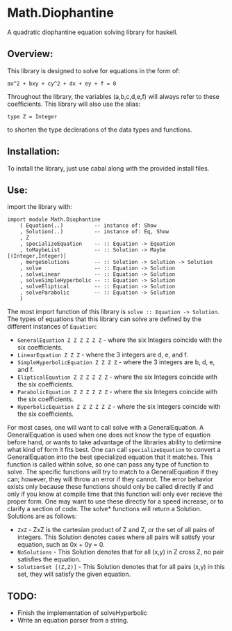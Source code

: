 Math.Diophantine
==============

A quadratic diophantine equation solving library for haskell.


Overview:
---------

This library is designed to solve for equations in the form of:

    ax^2 + bxy + cy^2 + dx + ey + f = 0

Throughout the library, the variables (a,b,c,d,e,f) will always refer to these
coefficients. This library will also use the alias:

    type Z = Integer

to shorten the type declerations of the data types and functions.


Installation:
-------------

To install the library, just use cabal along with the provided install files.


Use:
----

import the library with:

    import module Math.Diophantine
		( Equation(..)          -- instance of: Show
        , Solution(..)          -- instance of: Eq, Show
        , Z
        , specializeEquation    -- :: Equation -> Equation
        , toMaybeList           -- :: Solution -> Maybe [(Integer,Integer)]
        , mergeSolutions        -- :: Solution -> Solution -> Solution
        , solve                 -- :: Equation -> Solution
        , solveLinear           -- :: Equation -> Solution
        , solveSimpleHyperbolic -- :: Equation -> Solution
        , solveEliptical        -- :: Equation -> Solution
        , solveParabolic        -- :: Equation -> Solution
        )

The most import function of this library is `solve :: Equation -> Solution`.
The types of equations that this library can solve are defined by the different
instances of `Equation`:

- `GeneralEquation Z Z Z Z Z Z` - where the six Integers coincide with the six
	coefficients.
- `LinearEquation Z Z Z` - where the 3 integers are d, e, and f.
- `SimpleHyperbolicEquation Z Z Z Z` - where the 3 integers are b, d, e, and
	f.
- `ElipticalEquation Z Z Z Z Z Z` -  where the six Integers coincide with the
	six coefficients.
- `ParabolicEquation Z Z Z Z Z Z` - where the six Integers coincide with the
	six coefficients.
- `HyperbolicEquation Z Z Z Z Z Z` -  where the six Integers coincide with the
  six coefficients.

For most cases, one will want to call solve with a GeneralEquation. A
GeneralEquation is used when one does not know the type of equation before hand,
or wants to take advantage of the libraries ability to detirmine what kind of
form it fits best. One can call `specializeEquation` to convert a
GeneralEquation into the best specialized equation that it matches. This
function is called within solve, so one can pass any type of function to solve.
The specific functions will try to match to a GeneralEquation if they can;
however, they will throw an error if they cannot. The error behavior exists only
because these functions should only be called directly if and only if you know
at compile time that this function will only ever recieve the proper form. One
may want to use these directly for a speed increase, or to clarify a section of
code. The solve* functions will return a Solution. Solutions are as follows:

- `ZxZ` - ZxZ is the cartesian product of Z and Z, or the set of all pairs of
  integers. This Solution denotes cases where all pairs will satisfy your
  equation, such as 0x + 0y = 0.
- `NoSolutions` - This Solution denotes that for all (x,y) in Z cross Z,
  no pair satisfies the equation.
- `SolutionSet [(Z,Z)]` - This Solution denotes that for all pairs (x,y) in this
  set, they will satisfy the given equation.


TODO:
-----

- Finish the implementation of solveHyperbolic
- Write an equation parser from a string.
